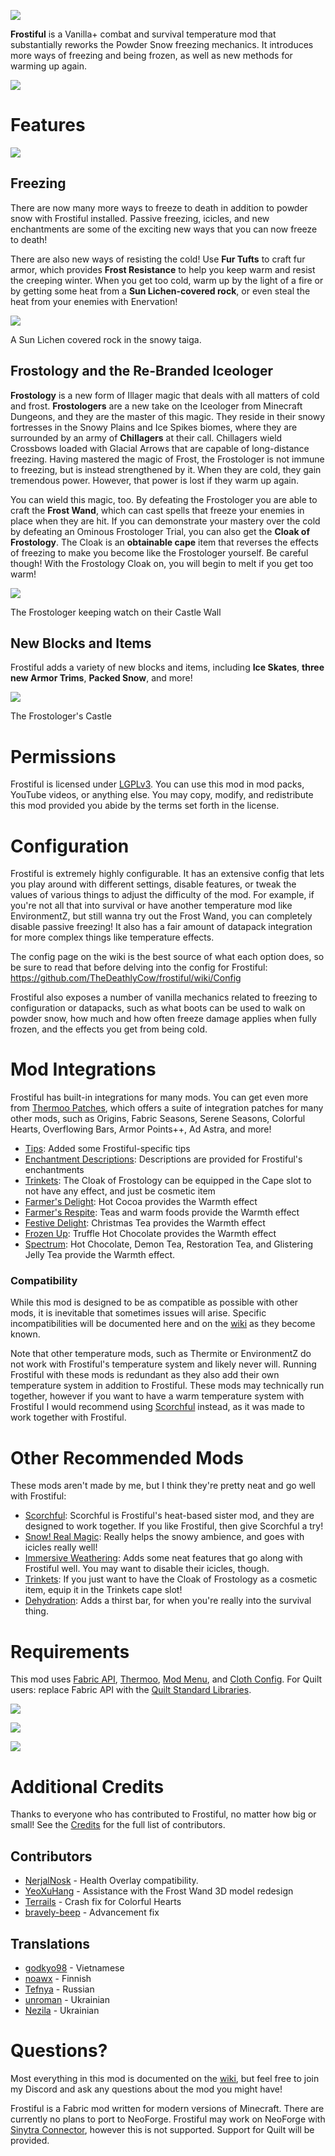 ![](https://media.githubusercontent.com/media/TheDeathlyCow/minecraft-mod-pages/main/frostiful/assets/title.png)


**Frostiful** is a Vanilla+ combat and survival temperature mod that substantially reworks the Powder Snow freezing mechanics. It introduces more ways of freezing and being frozen, as well as new methods for warming up again.

[![](https://media.githubusercontent.com/media/TheDeathlyCow/minecraft-mod-pages/main/scorchful/assets/try_scorchful.svg)](https://www.curseforge.com/minecraft/mc-mods/scorchful)

# Features

[![](https://img.youtube.com/vi/nXbpWYjgo-Y/0.jpg)](https://www.youtube.com/watch?v=nXbpWYjgo-Y)

## Freezing

There are now many more ways to freeze to death in addition to powder snow with Frostiful installed. Passive freezing, icicles, and new enchantments are some of the exciting new ways that you can now freeze to death!

There are also new ways of resisting the cold! Use **Fur Tufts** to craft fur armor, which provides **Frost Resistance** to help you keep warm and resist the creeping winter. When you get too cold, warm up by the light of a fire or by getting some heat from a **Sun Lichen-covered rock**, or even steal the heat from your enemies with Enervation!

![](https://media.githubusercontent.com/media/TheDeathlyCow/minecraft-mod-pages/main/frostiful/assets/lichen.png)

A Sun Lichen covered rock in the snowy taiga.

## Frostology and the Re-Branded Iceologer

**Frostology** is a new form of Illager magic that deals with all matters of cold and frost. **Frostologers** are a new take on the Iceologer from Minecraft Dungeons, and they are the master of this magic. They reside in their snowy fortresses in the Snowy Plains and Ice Spikes biomes, where they are surrounded by an army of **Chillagers** at their call. Chillagers wield Crossbows loaded with Glacial Arrows that are capable of long-distance freezing. Having mastered the magic of Frost, the Frostologer is not immune to freezing, but is instead strengthened by it. When they are cold, they gain tremendous power. However, that power is lost if they warm up again.

You can wield this magic, too. By defeating the Frostologer you are able to craft the **Frost Wand**, which can cast spells that freeze your enemies in place when they are hit. If you can demonstrate your mastery over the cold by defeating an Ominous Frostologer Trial, you can also get the **Cloak of Frostology**. The Cloak is an **obtainable cape** item that reverses the effects of freezing to make you become like the Frostologer yourself. Be careful though! With the Frostology Cloak on, you will begin to melt if you get too warm!


![](https://media.githubusercontent.com/media/TheDeathlyCow/minecraft-mod-pages/main/frostiful/assets/frostologer.png)

The Frostologer keeping watch on their Castle Wall


## New Blocks and Items

Frostiful adds a variety of new blocks and items, including **Ice Skates**, **three new Armor Trims**, **Packed Snow**, and more!

![](https://media.githubusercontent.com/media/TheDeathlyCow/minecraft-mod-pages/main/frostiful/assets/castle.png)

The Frostologer's Castle

# Permissions

Frostiful is licensed under [LGPLv3](https://www.gnu.org/licenses/lgpl-3.0.en.html). You can use this mod in mod packs, YouTube videos, or anything else. You may copy, modify, and redistribute this mod provided you abide by the terms set forth in the license.

# Configuration

Frostiful is extremely highly configurable. It has an extensive config that lets you play around with different settings, disable features, or tweak the values of various things to adjust the difficulty of the mod. For example, if you're not all that into survival or have another temperature mod like EnvironmentZ, but still wanna try out the Frost Wand, you can completely disable passive freezing! It also has a fair amount of datapack integration for more complex things like temperature effects.

The config page on the wiki is the best source of what each option does, so be sure to read that before delving into the config for Frostiful: https://github.com/TheDeathlyCow/frostiful/wiki/Config

Frostiful also exposes a number of vanilla mechanics related to freezing to configuration or datapacks, such as what boots can be used to walk on powder snow, how much and how often freeze damage applies when fully frozen, and the effects you get from being cold.

#  Mod Integrations

Frostiful has built-in integrations for many mods. You can get even more from [Thermoo Patches](https://modrinth.com/mod/thermoo-patches), which offers a suite of integration patches for many other mods, such as Origins, Fabric Seasons, Serene Seasons, Colorful Hearts, Overflowing Bars, Armor Points++, Ad Astra, and more!

* [Tips](https://modrinth.com/mod/tips): Added some Frostiful-specific tips
* [Enchantment Descriptions](https://modrinth.com/mod/enchantment-descriptions): Descriptions are provided for Frostiful's enchantments
* [Trinkets](https://modrinth.com/mod/trinkets): The Cloak of Frostology can be equipped in the Cape slot to not have any effect, and just be cosmetic item
* [Farmer's Delight](https://modrinth.com/mod/farmers-delight-fabric): Hot Cocoa provides the Warmth effect
* [Farmer's Respite](https://www.curseforge.com/minecraft/mc-mods/farmers-respite): Teas and warm foods provide the Warmth effect
* [Festive Delight](https://www.curseforge.com/minecraft/mc-mods/festive-delight): Christmas Tea provides the Warmth effect
* [Frozen Up](https://www.curseforge.com/minecraft/mc-mods/frozen-up): Truffle Hot Chocolate provides the Warmth effect
* [Spectrum](https://modrinth.com/mod/spectrum): Hot Chocolate, Demon Tea, Restoration Tea, and Glistering Jelly Tea provide the Warmth effect.

### Compatibility

While this mod is designed to be as compatible as possible with other mods, it is inevitable that sometimes issues will arise. Specific incompatibilities will be documented here and on the [wiki](https://github.com/TheDeathlyCow/frostiful/wiki#compatibility) as they become known.

Note that other temperature mods, such as Thermite or EnvironmentZ do not work with Frostiful's temperature system and likely never will. Running Frostiful with these mods is redundant as they also add their own temperature system in addition to Frostiful. These mods may technically run together, however if you want to have a warm temperature system with Frostiful I would recommend using [Scorchful](https://modrinth.com/mod/scorchful) instead, as it was made to work together with Frostiful.

# Other Recommended Mods

These mods aren't made by me, but I think they're pretty neat and go well with Frostiful:

* [Scorchful](https://modrinth.com/mod/scorchful): Scorchful is Frostiful's heat-based sister mod, and they are designed to work together. If you like Frostiful, then give Scorchful a try!
* [Snow! Real Magic](https://www.curseforge.com/minecraft/mc-mods/snow-real-magic-fabric): Really helps the snowy ambience, and goes with icicles really well!
* [Immersive Weathering](https://modrinth.com/mod/immersive-weathering): Adds some neat features that go along with Frostiful well. You may want to disable their icicles, though.
* [Trinkets](https://modrinth.com/mod/trinkets): If you just want to have the Cloak of Frostology as a cosmetic item, equip it in the Trinkets cape slot!
* [Dehydration](https://www.curseforge.com/minecraft/mc-mods/dehydration): Adds a thirst bar, for when you're really into the survival thing.

# Requirements

This mod uses [Fabric API](https://modrinth.com/mod/fabric-api), [Thermoo](https://modrinth.com/mod/thermoo), [Mod Menu](https://modrinth.com/mod/modmenu), and [Cloth Config](https://modrinth.com/mod/cloth-config). For Quilt users: replace Fabric API with the [Quilt Standard Libraries](https://modrinth.com/mod/qsl).

[![](https://i.imgur.com/Ol1Tcf8.png)](https://modrinth.com/mod/fabric-api)

[![](https://i.imgur.com/I0y2xcw.png)](https://modrinth.com/mod/cloth-config)

[![](https://i.imgur.com/MjlOmH0.png)](https://modrinth.com/mod/thermoo)

# Additional Credits

Thanks to everyone who has contributed to Frostiful, no matter how big or small! See the [Credits](https://github.com/TheDeathlyCow/frostiful/blob/main/CREDITS.md) for the full list of contributors.

## Contributors

* [NerjalNosk](https://github.com/NerjalNosk) - Health Overlay compatibility.
* [YeoXuHang](https://github.com/YeoXuHang) - Assistance with the Frost Wand 3D model redesign
* [Terrails](https://github.com/terrails) - Crash fix for Colorful Hearts
* [bravely-beep](https://github.com/bravely-beep) - Advancement fix

## Translations

* [godkyo98](https://github.com/godkyo98) - Vietnamese
* [noawx](https://github.com/noawx) - Finnish
* [Tefnya](https://github.com/tefnya) - Russian
* [unroman](https://github.com/unroman) - Ukrainian
* [Nezila](https://github.com/nezila) - Ukrainian

# Questions?

Most everything in this mod is documented on the [wiki](https://github.com/TheDeathlyCow/frostiful/wiki), but feel free to join my Discord and ask any questions about the mod you might have!

Frostiful is a Fabric mod written for modern versions of Minecraft. There are currently no plans to port to NeoForge. Frostiful may work on NeoForge with [Sinytra Connector](https://modrinth.com/mod/connector), however this is not supported. Support for Quilt will be provided.